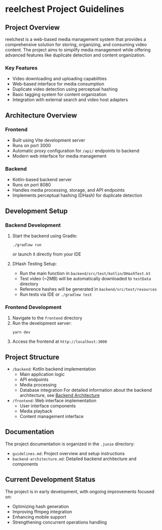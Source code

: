 # reelchest Project Guidelines

## Project Overview

reelchest is a web-based media management system that provides a comprehensive solution for storing, organizing, and
consuming video content. The project aims to simplify media management while offering advanced features like duplicate
detection and content organization.

### Key Features

- Video downloading and uploading capabilities
- Web-based interface for media consumption
- Duplicate video detection using perceptual hashing
- Basic tagging system for content organization
- Integration with external search and video host adapters

## Architecture Overview

### Frontend

- Built using Vite development server
- Runs on port 3000
- Automatic proxy configuration for `/api/` endpoints to backend
- Modern web interface for media management

### Backend

- Kotlin-based backend server
- Runs on port 8080
- Handles media processing, storage, and API endpoints
- Implements perceptual hashing (DHash) for duplicate detection

## Development Setup

### Backend Development

1. Start the backend using Gradle:
   ```
   ./gradlew run
   ```
   or launch it directly from your IDE

2. DHash Testing Setup:
    - Run the main function in `backend/src/test/kotlin/DHashTest.kt`
    - Test video (~2MB) will be automatically downloaded to `testData` directory
    - Reference hashes will be generated in `backend/src/test/resources`
    - Run tests via IDE or `./gradlew test`

### Frontend Development

1. Navigate to the `frontend` directory
2. Run the development server:
   ```
   yarn dev
   ```
3. Access the frontend at `http://localhost:3000`

## Project Structure

- `/backend`: Kotlin backend implementation
    - Main application logic
    - API endpoints
    - Media processing
    - Database integration
      For detailed information about the backend architecture,
      see [Backend Architecture](.junie/backend-architecture.md)
- `/frontend`: Web interface implementation
    - User interface components
    - Media playback
    - Content management interface

## Documentation

The project documentation is organized in the `.junie` directory:

- `guidelines.md`: Project overview and setup instructions
- `backend-architecture.md`: Detailed backend architecture and components

## Current Development Status

The project is in early development, with ongoing improvements focused on:

- Optimizing hash generation
- Improving ffmpeg integration
- Enhancing mobile support
- Strengthening concurrent operations handling

